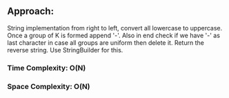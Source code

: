 ## Approach:
String implementation from right to left, convert all lowercase to uppercase. Once a group of K is formed append '-'. Also in end check if we have '-' as last character in case all groups are uniform then delete it. Return the reverse string. Use StringBuilder for this.
​
### Time Complexity: O(N)
### Space Complexity: O(N)